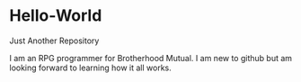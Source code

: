 # Hello-World
Just Another Repository

I am an RPG programmer for Brotherhood Mutual.  I am new to github but am looking forward to learning how it all works.
